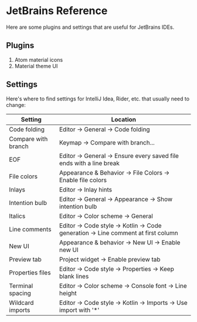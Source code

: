 # JetBrains Reference

Here are some plugins and settings that are useful for JetBrains IDEs.

## Plugins

1. Atom material icons
2. Material theme UI

## Settings

Here's where to find settings for IntelliJ Idea, Rider, etc. that usually need to change:

| Setting             | Location                                                                      |
|---------------------|-------------------------------------------------------------------------------|
| Code folding        | Editor → General → Code folding                                               |
| Compare with branch | Keymap → Compare with branch...                                               |
| EOF                 | Editor → General → Ensure every saved file ends with a line break             |
| File colors         | Appearance & Behavior → File Colors → Enable file colors                      |
| Inlays              | Editor → Inlay hints                                                          |
| Intention bulb      | Editor → General → Appearance → Show intention bulb                           |
| Italics             | Editor → Color scheme → General                                               |
| Line comments       | Editor → Code style → Kotlin → Code generation → Line comment at first column |
| New UI              | Appearance & behavior → New UI → Enable new UI                                |
| Preview tab         | Project widget → Enable preview tab                                           |
| Properties files    | Editor → Code style → Properties → Keep blank lines                           |
| Terminal spacing    | Editor → Color scheme → Console font → Line height                            |
| Wildcard imports    | Editor → Code style → Kotlin → Imports → Use import with '*'                  |
